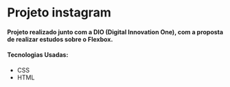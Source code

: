 # Projeto instagram

#### Projeto realizado junto com a DIO (Digital Innovation One), com a proposta de realizar estudos sobre o Flexbox. 




#### Tecnologias Usadas:
* CSS
* HTML
